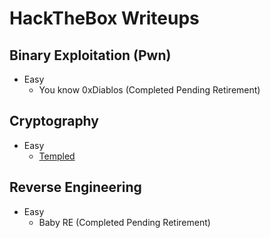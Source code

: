 # HackTheBox Writeups
## Binary Exploitation (Pwn)
* Easy
  * You know 0xDiablos (Completed Pending Retirement)
## Cryptography
* Easy
  * [Templed](cryptography/Templed.pdf)
## Reverse Engineering
* Easy
  * Baby RE (Completed Pending Retirement)

